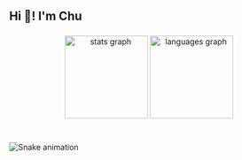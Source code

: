 <h2 align="left">Hi 👋! I'm Chu</h2>

###

<div align="center">
  <img src="https://github-readme-stats.vercel.app/api?username=abuemkezeChu&hide_title=false&hide_rank=false&show_icons=true&include_all_commits=true&count_private=true&disable_animations=false&theme=dracula&locale=en&hide_border=false" height="150" alt="stats graph"  />
  <img src="https://github-readme-stats.vercel.app/api/top-langs?username=abuemkezeChu&locale=en&hide_title=false&layout=compact&card_width=320&langs_count=5&theme=dracula&hide_border=false" height="150" alt="languages graph"  />
</div>

###

<br clear="both">

<img src="https://raw.githubusercontent.com/abuemkezeChu/abuemkezeChu/output/snake.svg" alt="Snake animation" />

###

<!---
abuemkezeChu/abuemkezeChu is a ✨ special ✨ repository because its `README.md` (this file) appears on your GitHub profile.
You can click the Preview link to take a look at your changes.
--->
